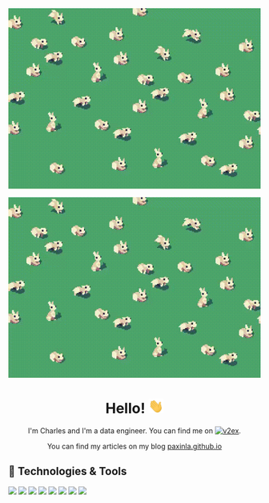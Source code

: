 <!-- Thanks for MartinHeinz. More info, tips and tricks for making GitHub Profile README can be found in his article at https://towardsdatascience.com/build-a-stunning-readme-for-your-github-profile-9b80434fe5d7 -->

<div style="text-align: center;">
<img src="https://raw.githubusercontent.com/paxinla/paxinla/master/rabbits.gif" style="margin: 0 auto;" />
</div>

[![Header](https://raw.githubusercontent.com/paxinla/paxinla/master/rabbits.gif)](https://paxinla.github.io/)

<h1 align='center'> Hello! <img src="https://raw.githubusercontent.com/paxinla/paxinla/master/wave.gif" width="30px"></h1>
<p align='center'> I'm Charles and I'm a data engineer. You can find me on <a href="https://v2ex.com/member/Aksura" rel="nofollow"><img src="https://v2ex.com/static/img/v2ex@2x.png" alt="v2ex" title="v2ex icon" data-canonical-src="https://v2ex.com/static/img/v2ex@2x.png" style="max-width:100%; width:35px; height:12px;"></a>. </p>
<p align='center'> You can find my articles on my blog <a href="https://paxinla.github.io">paxinla.github.io</a></p>

## 🔧 Technologies & Tools
![](https://img.shields.io/badge/OS-Linux-informational?style=flat&logo=linux&logoColor=white&color=f37f40)
![](https://img.shields.io/badge/Code-Python-informational?style=flat&logo=python&logoColor=white&color=0f80c0)
![](https://img.shields.io/badge/Code-Scala-informational?style=flat&logo=scala&logoColor=white&color=0f80c0)
![](https://img.shields.io/badge/Code-Clojure-informational?style=flat&logo=clojure&logoColor=white&color=0f80c0)
![](https://img.shields.io/badge/Code-Rust-informational?style=flat&logo=rust&logoColor=white&color=0f80c0)
![](https://img.shields.io/badge/Tool-Bash-informational?style=flat&logo=gnu-bash&logoColor=white&color=0f80c0)
![](https://img.shields.io/badge/Tool-PostgreSQL-informational?style=flat&logo=postgresql&logoColor=white&color=d5ad21)
![](https://img.shields.io/badge/Tool-Spark-informational?style=flat&logo=apache-spark&logoColor=white&color=d5ad21)

